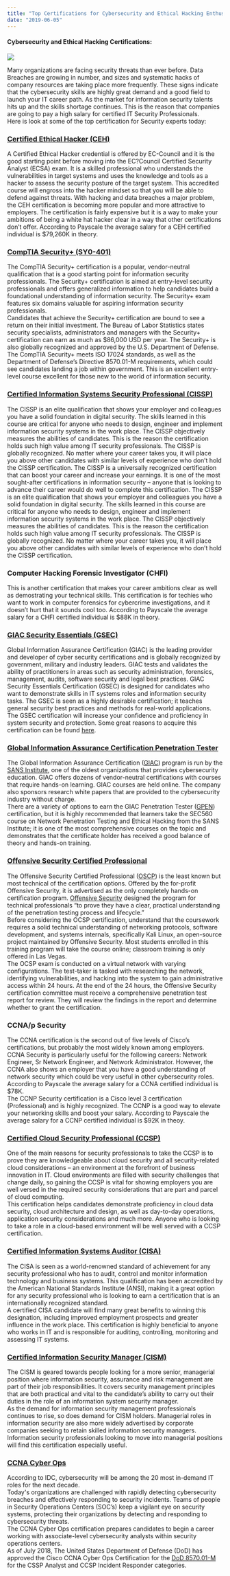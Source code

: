 ```yaml
---
title: "Top Certifications for Cybersecurity and Ethical Hacking Enthusiasts"
date: "2019-06-05"
---
```


#### Cybersecurity and Ethical Hacking Certifications:

![](images/hacker-certification-hacking-online-courses.jpg)

Many organizations are facing security threats than ever before. Data Breaches are growing in number, and sizes and systematic hacks of company resources are taking place more frequently. These signs indicate that the cybersecurity skills are highly great demand and a good field to launch your IT career path. As the market for information security talents hits up and the skills shortage continues. This is the reason that companies are going to pay a high salary for certified IT Security Professionals.  
Here is look at some of the top certification for Security experts today:

### [Certified Ethical Hacker (CEH)](https://www.eccouncil.org/programs/certified-ethical-hacker-ceh/)

A Certified Ethical Hacker credential is offered by EC-Council and it is the good starting point before moving into the EC?Council Certified Security Analyst (ECSA) exam. It is a skilled professional who understands the vulnerabilities in target systems and uses the knowledge and tools as a hacker to assess the security posture of the target system. This accredited course will engross into the hacker mindset so that you will be able to defend against threats. With hacking and data breaches a major problem, the CEH certification is becoming more popular and more attractive to employers. The certification is fairly expensive but it is a way to make your ambitions of being a white hat hacker clear in a way that other certifications don’t offer. According to Payscale the average salary for a CEH certified individual is $79,260K in theory.

### [CompTIA Security+ (SY0-401)](https://certification.comptia.org/training)

The CompTIA Security+ certification is a popular, vendor-neutral qualification that is a good starting point for information security professionals. The Security+ certification is aimed at entry-level security professionals and offers generalized information to help candidates build a foundational understanding of information security. The Security+ exam features six domains valuable for aspiring information security professionals.  
Candidates that achieve the Security+ certification are bound to see a return on their initial investment. The Bureau of Labor Statistics states security specialists, administrators and managers with the Security+ certification can earn as much as $86,000 USD per year. The Security+ is also globally recognized and approved by the U.S. Department of Defense. The CompTIA Security+ meets ISO 17024 standards, as well as the Department of Defense’s Directive 8570.01-M requirements, which could see candidates landing a job within government. This is an excellent entry-level course excellent for those new to the world of information security.

### [Certified Information Systems Security Professional (CISSP)](https://www.isc2.org/Certifications/CISSP/Prerequisite-Pathway)

The CISSP is an elite qualification that shows your employer and colleagues you have a solid foundation in digital security. The skills learned in this course are critical for anyone who needs to design, engineer and implement information security systems in the work place. The CISSP objectively measures the abilities of candidates. This is the reason the certification holds such high value among IT security professionals. The CISSP is globally recognized. No matter where your career takes you, it will place you above other candidates with similar levels of experience who don’t hold the CISSP certification. The CISSP is a universally recognized certification that can boost your career and increase your earnings. It is one of the most sought-after certifications in information security – anyone that is looking to advance their career would do well to complete this certification. The CISSP is an elite qualification that shows your employer and colleagues you have a solid foundation in digital security. The skills learned in this course are critical for anyone who needs to design, engineer and implement information security systems in the work place. The CISSP objectively measures the abilities of candidates. This is the reason the certification holds such high value among IT security professionals. The CISSP is globally recognized. No matter where your career takes you, it will place you above other candidates with similar levels of experience who don’t hold the CISSP certification.

### **Computer Hacking Forensic Investigator (CHFI)**

This is another certification that makes your career ambitions clear as well as demostrating your technical skills. This certification is for techies who want to work in computer forensics for cybercrime investigations, and it doesn’t hurt that it sounds cool too. According to Payscale the average salary for a CHFI certified individual is $88K in theory.

### [GIAC Security Essentials (GSEC)](https://www.giac.org/media/exams/prep-guide.pdf)

Global Information Assurance Certification (GIAC) is the leading provider and developer of cyber security certifications and is globally recognized by government, military and industry leaders. GIAC tests and validates the ability of practitioners in areas such as security administration, forensics, management, audits, software security and legal best practices. GIAC Security Essentials Certification (GSEC) is designed for candidates who want to demonstrate skills in IT systems roles and information security tasks. The GSEC is seen as a highly desirable certification; it teaches general security best practices and methods for real-world applications. The GSEC certification will increase your confidence and proficiency in system security and protection. Some great reasons to acquire this certification can be found [here](https://www.giac.org/certifications/why-certify).

### [Global Information Assurance Certification Penetration Tester](https://www.giac.org/certification/penetration-tester-gpen)

The Global Information Assurance Certification ([GIAC](https://www.giac.org/)) program is run by the [SANS Institute](https://www.sans.org/), one of the oldest organizations that provides cybersecurity education. GIAC offers dozens of vendor-neutral certifications with courses that require hands-on learning. GIAC courses are held online. The company also sponsors research white papers that are provided to the cybersecurity industry without charge.  
There are a variety of options to earn the GIAC Penetration Tester ([GPEN](https://www.giac.org/certification/penetration-tester-gpen)) certification, but it is highly recommended that learners take the SEC560 course on Network Penetration Testing and Ethical Hacking from the SANS Institute; it is one of the most comprehensive courses on the topic and demonstrates that the certificate holder has received a good balance of theory and hands-on training.

### [Offensive Security Certified Professional](https://www.offensive-security.com/information-security-certifications/oscp-offensive-security-certified-professional/)

The Offensive Security Certified Professional ([OSCP](https://www.offensive-security.com/information-security-certifications/oscp-offensive-security-certified-professional/)) is the least known but most technical of the certification options. Offered by the for-profit Offensive Security, it is advertised as the only completely hands-on certification program. [Offensive Security](https://www.offensive-security.com/) designed the program for technical professionals “to prove they have a clear, practical understanding of the penetration testing process and lifecycle.”  
Before considering the OCSP certification, understand that the coursework requires a solid technical understanding of networking protocols, software development, and systems internals, specifically Kali Linux, an open-source project maintained by Offensive Security. Most students enrolled in this training program will take the course online; classroom training is only offered in Las Vegas.   
The OCSP exam is conducted on a virtual network with varying configurations. The test-taker is tasked with researching the network, identifying vulnerabilities, and hacking into the system to gain administrative access within 24 hours. At the end of the 24 hours, the Offensive Security certification committee must receive a comprehensive penetration test report for review. They will review the findings in the report and determine whether to grant the certification. 

### **CCNA/p Security** 

The CCNA certification is the second out of five levels of Cisco’s certifications, but probably the most widely known among employers. CCNA Security is particularly useful for the following careers: Network Engineer, Sr Network Engineer, and Network Administrator. However, the CCNA also shows an employer that you have a good understanding of network security which could be very useful in other cybersecurity roles. According to Payscale the average salary for a CCNA certified individual is $78K.  
The CCNP Security certification is a Cisco level 3 certification (Professional) and is highly recognized. The CCNP is a good way to elevate your networking skills and boost your salary. According to Payscale the average salary for a CCNP certified individual is $92K in theoy.

### [Certified Cloud Security Professional (CCSP)](http://www.isc2.org/ccsp-cbk-references)

One of the main reasons for security professionals to take the CCSP is to prove they are knowledgeable about cloud security and all security-related cloud considerations – an environment at the forefront of business innovation in IT. Cloud environments are filled with security challenges that change daily, so gaining the CCSP is vital for showing employers you are well versed in the required security considerations that are part and parcel of cloud computing.  
This certification helps candidates demonstrate proficiency in cloud data security, cloud architecture and design, as well as day-to-day operations, application security considerations and much more. Anyone who is looking to take a role in a cloud-based environment will be well served with a CCSP certification.

### [Certified Information Systems Auditor (CISA)](http://www.isaca.org/Certification/CISA-Certified-Information-Systems-Auditor/November-December-Exam-Window-Information/Pages/default.aspx)

The CISA is seen as a world-renowned standard of achievement for any security professional who has to audit, control and monitor information technology and business systems. This qualification has been accredited by the American National Standards Institute (ANSI), making it a great option for any security professional who is looking to earn a certification that is an internationally recognized standard.  
A certified CISA candidate will find many great benefits to winning this designation, including improved employment prospects and greater influence in the work place. This certification is highly beneficial to anyone who works in IT and is responsible for auditing, controlling, monitoring and assessing IT systems.

### [Certified Information Security Manager (CISM)](http://www.isaca.org/Certification/CISM-Certified-Information-Security-Manager/November-December-Exam-Window-Information/Pages/default.aspx)

The CISM is geared towards people looking for a more senior, managerial position where information security, assurance and risk management are part of their job responsibilities. It covers security management principles that are both practical and vital to the candidate’s ability to carry out their duties in the role of an information system security manager.  
As the demand for information security management professionals continues to rise, so does demand for CISM holders. Managerial roles in information security are also more widely advertised by corporate companies seeking to retain skilled information security managers. Information security professionals looking to move into managerial positions will find this certification especially useful.

### [CCNA Cyber Ops](https://www.cisco.com/c/en/us/training-events/training-certifications/certifications/associate/ccna-cyber-ops.html)

According to IDC, cybersecurity will be among the 20 most in-demand IT roles for the next decade.  
Today's organizations are challenged with rapidly detecting cybersecurity breaches and effectively responding to security incidents. Teams of people in Security Operations Centers (SOC’s) keep a vigilant eye on security systems, protecting their organizations by detecting and responding to cybersecurity threats.  
The CCNA Cyber Ops certification prepares candidates to begin a career working with associate-level cybersecurity analysts within security operations centers.  
As of July 2018, The United States Department of Defense (DoD) has approved the Cisco CCNA Cyber Ops Certification for the [DoD 8570.01-M](https://iase.disa.mil/iawip/Pages/iabaseline.aspx) for the CSSP Analyst and CCSP Incident Responder categories.
